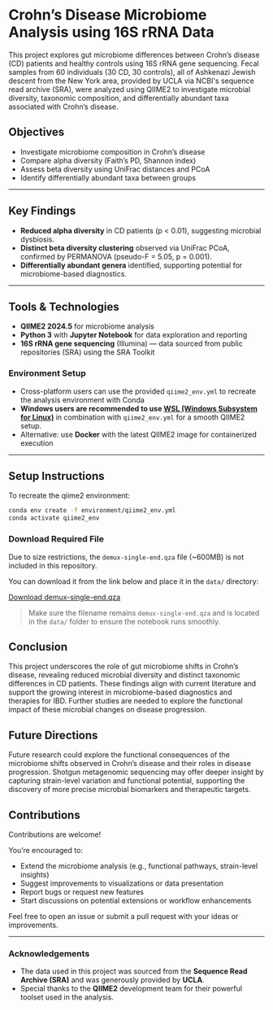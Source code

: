 # Crohn’s Disease Microbiome Analysis using 16S rRNA Data

This project explores gut microbiome differences between Crohn’s disease (CD) patients and healthy controls using 16S rRNA gene sequencing. Fecal samples from 60 individuals (30 CD, 30 controls), all of Ashkenazi Jewish descent from the New York area, provided by UCLA via NCBI's sequence read archive (SRA), were analyzed using QIIME2 to investigate microbial diversity, taxonomic composition, and differentially abundant taxa associated with Crohn’s disease.



##  Objectives

- Investigate microbiome composition in Crohn’s disease
- Compare alpha diversity (Faith’s PD, Shannon index)
- Assess beta diversity using UniFrac distances and PCoA
- Identify differentially abundant taxa between groups

---

## Key Findings

- **Reduced alpha diversity** in CD patients (p < 0.01), suggesting microbial dysbiosis.
- **Distinct beta diversity clustering** observed via UniFrac PCoA, confirmed by PERMANOVA (pseudo-F = 5.05, p = 0.001).
- **Differentially abundant genera** identified, supporting potential for microbiome-based diagnostics.

---

## Tools & Technologies

- **QIIME2 2024.5** for microbiome analysis  
- **Python 3** with **Jupyter Notebook** for data exploration and reporting  
- **16S rRNA gene sequencing** (Illumina) — data sourced from public repositories (SRA) using the SRA Toolkit  

###  Environment Setup
- Cross-platform users can use the provided `qiime2_env.yml` to recreate the analysis environment with Conda  
- **Windows users are recommended to use [WSL (Windows Subsystem for Linux)](https://learn.microsoft.com/en-us/windows/wsl/install)** in combination with `qiime2_env.yml` for a smooth QIIME2 setup.
- Alternative: use **Docker** with the latest QIIME2 image for containerized execution
  
---

##  Setup Instructions

To recreate the qiime2 environment:

```bash
conda env create -f environment/qiime2_env.yml
conda activate qiime2_env

```

###  Download Required File

Due to size restrictions, the `demux-single-end.qza` file (~600MB) is not included in this repository.

You can download it from the link below and place it in the `data/` directory:

[Download demux-single-end.qza](https://drive.google.com/file/d/1D6tbxXNTYO7lXK9P7TaEBszO-73g_dcm/view?usp=sharing)

> Make sure the filename remains `demux-single-end.qza` and is located in the `data/` folder to ensure the notebook runs smoothly.


## Conclusion

This project underscores the role of gut microbiome shifts in Crohn’s disease, revealing reduced microbial diversity and distinct taxonomic differences in CD patients. These findings align with current literature and support the growing interest in microbiome-based diagnostics and therapies for IBD. Further studies are needed to explore the functional impact of these microbial changes on disease progression.

## Future Directions

Future research could explore the functional consequences of the microbiome shifts observed in Crohn’s disease and their roles in disease progression. Shotgun metagenomic sequencing may offer deeper insight by capturing strain-level variation and functional potential, supporting the discovery of more precise microbial biomarkers and therapeutic targets.

## Contributions

Contributions are welcome!

You’re encouraged to:
- Extend the microbiome analysis (e.g., functional pathways, strain-level insights)
- Suggest improvements to visualizations or data presentation
- Report bugs or request new features
- Start discussions on potential extensions or workflow enhancements

Feel free to open an issue or submit a pull request with your ideas or improvements.

---

### Acknowledgements

- The data used in this project was sourced from the **Sequence Read Archive (SRA)** and was generously provided by **UCLA**.
- Special thanks to the **QIIME2** development team for their powerful toolset used in the analysis.

